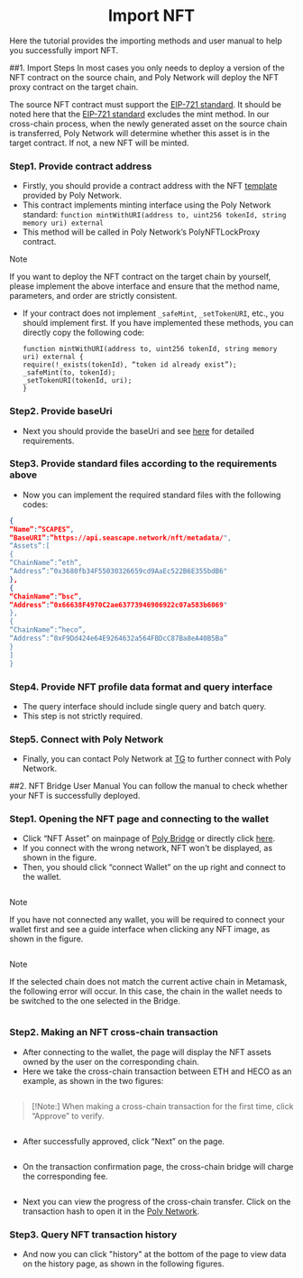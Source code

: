 <h1 align="center">Import NFT</h1>
Here the tutorial provides the importing methods and user manual to help you successfully import NFT. 

##1. Import Steps
In most cases you only needs to deploy a version of the NFT contract on the source chain, and Poly Network will deploy the NFT proxy contract on the target chain.

The source NFT contract must support the [EIP-721 standard](https://eips.ethereum.org/EIPS/eip-721). It should be noted here that the [EIP-721 standard](https://eips.ethereum.org/EIPS/eip-721) excludes the mint method.
  In our cross-chain process, when the newly generated asset on the source chain is transferred, Poly Network will determine whether this asset is in the target contract. If not, a new NFT will be minted.


### Step1. Provide contract address
- Firstly, you should provide a contract address with the NFT [template](https://github.com/polynetwork/nft-contracts/tree/main/contracts/erc721_template) provided by Poly Network.
- This contract implements minting interface using the Poly Network standard:
  `function mintWithURI(address to, uint256 tokenId, string memory uri) external`
- This method will be called in Poly Network’s PolyNFTLockProxy contract.

> [!Note]
>If you want to deploy the NFT contract on the target chain by yourself, please implement the above interface and ensure that the method name, parameters, and order are strictly consistent.

- If your contract does not implement `_safeMint`, `_setTokenURI`, etc., you should implement first. If you have implemented these methods, you can directly copy the following code:
    
  ```solidity 
  function mintWithURI(address to, uint256 tokenId, string memory uri) external {
  require(!_exists(tokenId), “token id already exist”);
  _safeMint(to, tokenId);
  _setTokenURI(tokenId, uri);
  }
  ```

### Step2. Provide baseUri
- Next you should provide the baseUri and see [here](https://api.seascape.network/nft/metadata/) for detailed requirements.

### Step3. Provide standard files according to the requirements above

- Now you can implement the required standard files with the following codes:

```json
{
“Name”:”SCAPES”,
“BaseURI”:”https://api.seascape.network/nft/metadata/",
“Assets”:[
{
“ChainName”:”eth”,
“Address”:”0x3680fb34F55030326659cd9AaEc522B6E355bdB6"
},
{
“ChainName”:”bsc”,
“Address”:”0x66638F4970C2ae63773946906922c07a583b6069"
},
{
“ChainName”:”heco”,
“Address”:”0xF9Dd424e64E9264632a564FBDcC87Ba8eA40B5Ba”
}
]
}
```

### Step4. Provide NFT profile data format and query interface 
- The query interface should include single query and batch query. 
- This step is not strictly required.

### Step5. Connect with Poly Network
- Finally, you can contact Poly Network at [TG](https://t.me/joinchat/Hjv5NBrfO1C2LyODQfxVDw) to further connect with Poly Network.

##2. NFT Bridge User Manual
You can follow the manual to check whether your NFT is successfully deployed.

### Step1. Opening the NFT page and connecting to the wallet
- Click “NFT Asset” on mainpage of [Poly Bridge](https://bridge.poly.network/) or directly click [here](https://bridge.poly.network/nft).
- If you connect with the wrong network, NFT won't be displayed, as shown in the figure.
- Then, you should click “connect Wallet” on the up right and connect to the wallet.
<div align=center><img src="resources/nft_step1.png" alt=""/></div>
 
  > [!NOTE]
  > If you have not connected any wallet, you will be required to connect your wallet first and see a guide interface when clicking any NFT image, as shown in the figure.

<div align=center><img src="resources/nft_step2.png" alt=""/></div>
  
  > [!NOTE]
  > If the selected chain does not match the current active chain in Metamask, the following error will occur. In this case, the chain in the wallet needs to be switched to the one selected in the Bridge.

<div align=center><img src="resources/nft_step3.png" alt=""/></div>

### Step2. Making an NFT cross-chain transaction
- After connecting to the wallet, the page will display the NFT assets owned by the user on the corresponding chain.
- Here we take the cross-chain transaction between ETH and HECO as an example, as shown in the two figures:
<div align=center><img src="resources/nft_step4.png" alt=""/></div>
<div align=center><img src="resources/nft_step5.png" alt=""/></div>

> [!Note:]
When making a cross-chain transaction for the first time, click “Approve” to verify.

<div align=center><img src="resources/nft_step6.png" alt=""/></div>

- After successfully approved, click “Next” on the page.
<div align=center><img src="resources/nft_step7.png" alt=""/></div>

- On the transaction confirmation page, the cross-chain bridge will charge the corresponding fee.
<div align=center><img src="resources/nft_step8.png" alt=""/></div>

- Next you can view the progress of the cross-chain transfer. Click on the transaction hash to open it in the [Poly Network](https://explorer.poly.network).

### Step3. Query NFT transaction history
- And now you can click "history" at the bottom of the page to view data on the history page, as shown in the following figures.
<div align=center><img src="resources/nft_step9.png" alt=""/></div>
<div align=center><img src="resources/nft_step10.png" alt=""/></div>
